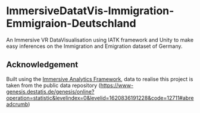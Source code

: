 # ImmersiveDatatVis-Immigration-Emmigraion-Deutschland
An Immersive VR DataVisualisation using IATK framework and Unity to make easy inferences on the Immigration and Emigration dataset of Germany.


## Acknowledgement
Built using the  [Immersive Analytics Framework](https://github.com/MaximeCordeil/IATK), data to realise this project is taken from the public data repository (https://www-genesis.destatis.de/genesis/online?operation=statistic&levelindex=0&levelid=1620836191228&code=12711#abreadcrumb)
